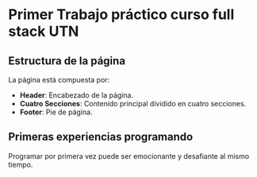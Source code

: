 # Primer Trabajo práctico curso full stack UTN

## Estructura de la página

La página está compuesta por:

- **Header**: Encabezado de la página.
- **Cuatro Secciones**: Contenido principal dividido en cuatro secciones.
- **Footer**: Pie de página.

## Primeras experiencias programando

Programar por primera vez puede ser emocionante y desafiante al mismo tiempo.